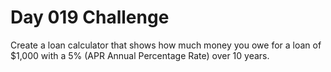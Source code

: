 # Day 019 Challenge

Create a loan calculator that shows how much money you owe for a loan of $1,000 with a 5% (APR Annual Percentage Rate) over 10 years.


